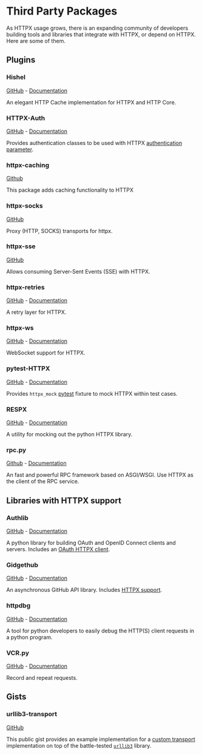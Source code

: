 # Third Party Packages

As HTTPX usage grows, there is an expanding community of developers building tools and libraries that integrate with HTTPX, or depend on HTTPX. Here are some of them.

<!-- NOTE: Entries are alphabetised. -->

## Plugins

### Hishel

[GitHub](https://github.com/karpetrosyan/hishel) - [Documentation](https://hishel.com/)

An elegant HTTP Cache implementation for HTTPX and HTTP Core.

### HTTPX-Auth

[GitHub](https://github.com/Colin-b/httpx_auth) - [Documentation](https://colin-b.github.io/httpx_auth/)

Provides authentication classes to be used with HTTPX [authentication parameter](advanced/authentication.md#customizing-authentication).

### httpx-caching

[Github](https://github.com/johtso/httpx-caching)

This package adds caching functionality to HTTPX

### httpx-socks

[GitHub](https://github.com/romis2012/httpx-socks)

Proxy (HTTP, SOCKS) transports for httpx.

### httpx-sse

[GitHub](https://github.com/florimondmanca/httpx-sse)

Allows consuming Server-Sent Events (SSE) with HTTPX.

### httpx-retries

[GitHub](https://github.com/will-ockmore/httpx-retries) - [Documentation](https://will-ockmore.github.io/httpx-retries/)

A retry layer for HTTPX.

### httpx-ws

[GitHub](https://github.com/frankie567/httpx-ws) - [Documentation](https://frankie567.github.io/httpx-ws/)

WebSocket support for HTTPX.

### pytest-HTTPX

[GitHub](https://github.com/Colin-b/pytest_httpx) - [Documentation](https://colin-b.github.io/pytest_httpx/)

Provides `httpx_mock` [pytest](https://docs.pytest.org/en/latest/) fixture to mock HTTPX within test cases.

### RESPX

[GitHub](https://github.com/lundberg/respx) - [Documentation](https://lundberg.github.io/respx/)

A utility for mocking out the python HTTPX library.

### rpc.py

[Github](https://github.com/abersheeran/rpc.py) - [Documentation](https://github.com/abersheeran/rpc.py#rpcpy)

An fast and powerful RPC framework based on ASGI/WSGI. Use HTTPX as the client of the RPC service.

## Libraries with HTTPX support

### Authlib

[GitHub](https://github.com/lepture/authlib) - [Documentation](https://docs.authlib.org/en/latest/)

A python library for building OAuth and OpenID Connect clients and servers. Includes an [OAuth HTTPX client](https://docs.authlib.org/en/latest/client/httpx.html).

### Gidgethub

[GitHub](https://github.com/brettcannon/gidgethub) - [Documentation](https://gidgethub.readthedocs.io/en/latest/index.html)

An asynchronous GitHub API library. Includes [HTTPX support](https://gidgethub.readthedocs.io/en/latest/httpx.html).

### httpdbg

[GitHub](https://github.com/cle-b/httpdbg) - [Documentation](https://httpdbg.readthedocs.io/)

A tool for python developers to easily debug the HTTP(S) client requests in a python program.

### VCR.py

[GitHub](https://github.com/kevin1024/vcrpy) - [Documentation](https://vcrpy.readthedocs.io/)

Record and repeat requests.

## Gists

### urllib3-transport

[GitHub](https://gist.github.com/florimondmanca/d56764d78d748eb9f73165da388e546e)

This public gist provides an example implementation for a [custom transport](advanced/transports.md#custom-transports) implementation on top of the battle-tested [`urllib3`](https://urllib3.readthedocs.io) library.
